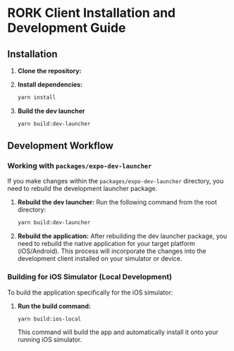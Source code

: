# RORK Client Installation and Development Guide

## Installation

1.  **Clone the repository:**

2.  **Install dependencies:**
    ```bash
    yarn install
    ```
3. **Build the dev launcher**
    ```bash
    yarn build:dev-launcher
    ```

## Development Workflow

### Working with `packages/expo-dev-launcher`

If you make changes within the `packages/expo-dev-launcher` directory, you need to rebuild the development launcher package.

1.  **Rebuild the dev launcher:**
    Run the following command from the root directory:
    ```bash
    yarn build:dev-launcher
    ```

2.  **Rebuild the application:**
    After rebuilding the dev launcher package, you need to rebuild the native application for your target platform (iOS/Android). This process will incorporate the changes into the development client installed on your simulator or device.

### Building for iOS Simulator (Local Development)

To build the application specifically for the iOS simulator:

1.  **Run the build command:**
    ```bash
    yarn build:ios-local
    ```
    This command will build the app and automatically install it onto your running iOS simulator.